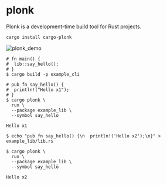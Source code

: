 # plonk

Plonk is a development-time build tool for Rust projects.

```shell
cargo install cargo-plonk
```

![plonk_demo](https://github.com/littledivy/plonk/assets/34997667/bdc1e3c5-6740-42e7-b7b5-32c22cd45311)

```shell
# fn main() {
#  lib::say_hello();
# }
$ cargo build -p example_cli

# pub fn say_hello() {
#  println!("Hello x1");
# }
$ cargo plonk \
  run \
  --package example_lib \
  --symbol say_hello

Hello x1

$ echo "pub fn say_hello() {\n  println!('Hello x2');\n}" > example_lib/lib.rs

$ cargo plonk \
  run \
  --package example_lib \
  --symbol say_hello

Hello x2
```
